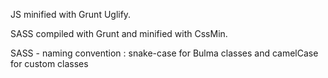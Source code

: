 JS minified with Grunt Uglify.

SASS compiled with Grunt and minified with CssMin.

SASS - naming convention : snake-case for Bulma classes and camelCase for custom classes